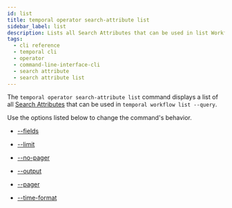 ```yaml
---
id: list
title: temporal operator search-attribute list
sidebar_label: list
description: Lists all Search Attributes that can be used in list Workflow Queries.
tags:
  - cli reference
  - temporal cli
  - operator
  - command-line-interface-cli
  - search attribute
  - search attribute list
---
```


The `temporal operator search-attribute list` command displays a list of all [Search Attributes](/concepts/what-is-a-search-attribute) that can be used in `temporal workflow list --query`.

Use the options listed below to change the command's behavior.

- [--fields](/cli/cmd-options/fields)

- [--limit](/cli/cmd-options/limit)

- [--no-pager](/cli/cmd-options/no-pager)

- [--output](/cli/cmd-options/output)

- [--pager](/cli/cmd-options/pager)

- [--time-format](/cli/cmd-options/time-format)
